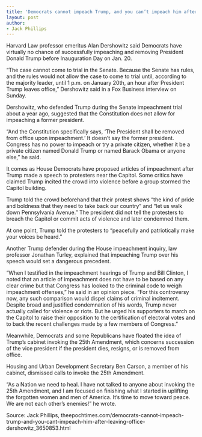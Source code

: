 ```yaml
---
title: 'Democrats cannot impeach Trump, and you can’t impeach him after leaving office: Dershowitz'
layout: post
author:
- Jack Phillips
---
```


Harvard Law professor emeritus Alan Dershowitz said Democrats have virtually no chance of successfully impeaching and removing President Donald Trump before Inauguration Day on Jan. 20.

“The case cannot come to trial in the Senate. Because the Senate has rules, and the rules would not allow the case to come to trial until, according to the majority leader, until 1 p.m. on January 20th, an hour after President Trump leaves office,” Dershowitz said in a Fox Business interview on Sunday.

Dershowitz, who defended Trump during the Senate impeachment trial about a year ago, suggested that the Constitution does not allow for impeaching a former president.

“And the Constitution specifically says, ‘The President shall be removed from office upon impeachment.’ It doesn’t say the former president. Congress has no power to impeach or try a private citizen, whether it be a private citizen named Donald Trump or named Barack Obama or anyone else,” he said.

It comes as House Democrats have proposed articles of impeachment after Trump made a speech to protesters near the Capitol. Some critics have claimed Trump incited the crowd into violence before a group stormed the Capitol building.

Trump told the crowd beforehand that their protest shows “the kind of pride and boldness that they need to take back our country” and “let us walk down Pennsylvania Avenue.” The president did not tell the protesters to breach the Capitol or commit acts of violence and later condemned them.

At one point, Trump told the protesters to “peacefully and patriotically make your voices be heard.”

Another Trump defender during the House impeachment inquiry, law professor Jonathan Turley, explained that impeaching Trump over his speech would set a dangerous precedent.

“When I testified in the impeachment hearings of Trump and Bill Clinton, I noted that an article of impeachment does not have to be based on any clear crime but that Congress has looked to the criminal code to weigh impeachment offenses,” he said in an opinion piece. “For this controversy now, any such comparison would dispel claims of criminal incitement. Despite broad and justified condemnation of his words, Trump never actually called for violence or riots. But he urged his supporters to march on the Capitol to raise their opposition to the certification of electoral votes and to back the recent challenges made by a few members of Congress.”

Meanwhile, Democrats and some Republicans have floated the idea of Trump’s cabinet invoking the 25th Amendment, which concerns succession of the vice president if the president dies, resigns, or is removed from office.

Housing and Urban Development Secretary Ben Carson, a member of his cabinet, dismissed calls to invoke the 25th Amendment.

“As a Nation we need to heal. I have not talked to anyone about invoking the 25th Amendment, and I am focused on finishing what I started in uplifting the forgotten women and men of America. It’s time to move toward peace. We are not each other’s enemies!” he wrote.

Source: Jack Phillips, theepochtimes.com/democrats-cannot-impeach-trump-and-you-cant-impeach-him-after-leaving-office-dershowitz\_3650853.html
